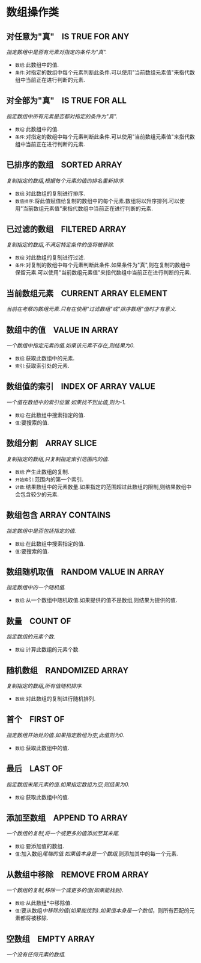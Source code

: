 # 数组操作类



## 对任意为"真"    IS TRUE FOR ANY

_指定数组中是否有元素对指定的条件为"真"._

- `数组`:此数组中的值.
- `条件`:对指定的数组中每个元素判断此条件.可以使用"当前数组元素值"来指代数组中当前正在进行判断的元素.<br />



## 对全部为"真"    IS TRUE FOR ALL

_指定数组中所有元素是否都对指定的条件为"真"._

- `数组`:此数组中的值.
- `条件`:对指定的数组中每个元素判断此条件.可以使用"当前数组元素值"来指代数组中当前正在进行判断的元素.<br />



## 已排序的数组    SORTED ARRAY

_复制指定的数组,根据每个元素的值的排名重新排序._

- `数组`:对此数组的复制进行排序.
- `数值排序`:将此值赋值给复制的数组中的每个元素.数组将以升序排列.可以使用"当前数组元素值"来指代数组中当前正在进行判断的元素.<br />



## 已过滤的数组    FILTERED ARRAY

_复制指定的数组,不满足特定条件的值将被移除._

- `数组`:对此数组的复制进行过滤.
- `条件`:对复制的数组中每个元素判断此条件.如果条件为"真",则在复制的数组中保留元素.可以使用"当前数组元素值"来指代数组中当前正在进行判断的元素.<br />



## 当前数组元素    CURRENT ARRAY ELEMENT

_当前在考察的数组元素.只有在使用"过滤数组"或"排序数组"值时才有意义._<br />



## 数组中的值    VALUE IN ARRAY

_一个数组中指定元素的值.如果该元素不存在,则结果为0._

- `数组`:获取此数组中的元素.
- `索引`:获取索引处的元素.



## 数组值的索引    INDEX OF ARRAY VALUE

_一个值在数组中的索引位置.如果找不到此值,则为-1._

- `数组`:在此数组中搜索指定的值.
- `值`:要搜索的值.<br />



## 数组分割    ARRAY SLICE

_复制指定的数组,只复制指定索引范围内的值._

- `数组`:产生此数组的复制.
- `开始索引`:范围内的第一个索引.
- `计数`:结果数组中的元素数量.如果指定的范围超过此数组的限制,则结果数组中会包含较少的元素.<br />



## 数组包含 ARRAY CONTAINS

_指定数组中是否包括指定的值._

- `数组`:在此数组中搜索指定的值.
- `值`:要搜索的值.<br />



## 数组随机取值    RANDOM VALUE IN ARRAY

_指定数组中的一个随机值._

- `数组`:从一个数组中随机取值.如果提供的值不是数组,则结果为提供的值.<br />



## 数量    COUNT OF

_指定数组的元素个数._

- `数组`:计算此数组的元素个数.<br />



## 随机数组    RANDOMIZED ARRAY

_复制指定的数组,所有值随机排序._

- `数组`:对此数组的复制进行随机排列.<br />



## 首个    FIRST OF

_指定数组开始处的值.如果指定数组为空,此值则为0._

- `数组`:获取此数组中的值.<br />



## 最后    LAST OF

_指定数组末尾元素的值.如果指定数组为空,则结果为0._

- `数组`:获取此数组中的值.<br />



## 添加至数组    APPEND TO ARRAY

_一个数组的复制,将一个或更多的值添加至其末尾._

- `数组`:要添加值的数组.
- `值`:加入数组*尾端的值.如果值本身是一个数组*,则添加其中的每一个元素.<br />



## 从数组中移除    REMOVE FROM ARRAY

_一个数组的复制,移除一个或更多的值(如果能找到)._

- `数组`:从此数组*中移除值.
- `值`:要从数组*中移除的值(如果能找到).如果值本身是一个数组*，则所有匹配的元素都将被移除.<br />



## 空数组    EMPTY ARRAY

_一个没有任何元素的数组._
